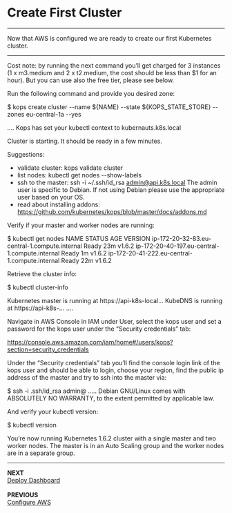 # Create First Cluster

---

Now that AWS is configured we are ready to create our first Kubernetes cluster.

---

Cost note: by running the next command you’ll get charged for 3 instances (1 x m3.medium and 2 x t2.medium, the cost should be less than $1 for an hour). But you can use also the free tier, please see below.

Run the following command and provide you desired zone:

$ kops create cluster --name ${NAME} --state ${KOPS_STATE_STORE} --zones eu-central-1a --yes


….
Kops has set your kubectl context to kubernauts.k8s.local

Cluster is starting.  It should be ready in a few minutes.

Suggestions:
 * validate cluster: kops validate cluster
 * list nodes: kubectl get nodes --show-labels
 * ssh to the master: ssh -i ~/.ssh/id_rsa admin@api.k8s.local
The admin user is specific to Debian. If not using Debian please use the appropriate user based on your OS.
 * read about installing addons: https://github.com/kubernetes/kops/blob/master/docs/addons.md

Verify if your master and worker nodes are running:

$ kubectl get nodes
NAME                                             STATUS    AGE       VERSION
ip-172-20-32-83.eu-central-1.compute.internal    Ready     23m       v1.6.2
ip-172-20-40-197.eu-central-1.compute.internal   Ready     1m        v1.6.2
ip-172-20-41-222.eu-central-1.compute.internal   Ready     22m       v1.6.2

Retrieve the cluster info:

$ kubectl cluster-info

Kubernetes master is running at https://api-k8s-local...
KubeDNS is running at https://api-k8s-...
….

Navigate in AWS Console in IAM under User, select the kops user and set a password for the kops user under the “Security credentials” tab:

https://console.aws.amazon.com/iam/home#/users/kops?section=security_credentials

Under the “Security credentials” tab you’ll find the console login link of the kops user and should be able to login, choose your region, find the public ip address of the master and try to ssh into the master via:

$ ssh -i .ssh/id_rsa admin@<public ip of the master>
…..
Debian GNU/Linux comes with ABSOLUTELY NO WARRANTY, to the extent
permitted by applicable law.

And verify your kubectl version:

$ kubectl version

You’re now running Kubernetes 1.6.2 cluster with a single master and two worker nodes. The master is in an Auto Scaling group and the worker nodes are in a separate group.

---

**NEXT**<br/>
[Deploy Dashboard](lab_5_deploy_dashboard.md)<br/><br/>
**PREVIOUS**<br/>
[Configure AWS](lab_3_configure_aws.md)